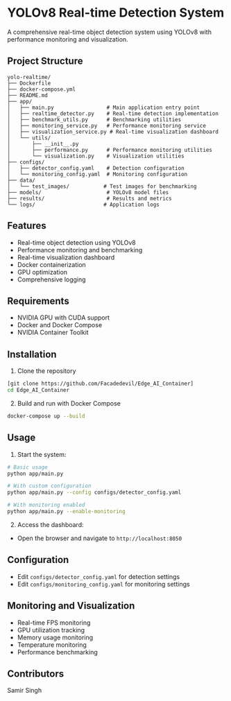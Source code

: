 # YOLOv8 Real-time Detection System

A comprehensive real-time object detection system using YOLOv8 with performance monitoring and visualization.

## Project Structure
```
yolo-realtime/
├── Dockerfile
├── docker-compose.yml
├── README.md
├── app/
│   ├── main.py                 # Main application entry point
│   ├── realtime_detector.py    # Real-time detection implementation
│   ├── benchmark_utils.py      # Benchmarking utilities
│   ├── monitoring_service.py   # Performance monitoring service
│   ├── visualization_service.py # Real-time visualization dashboard
│   └── utils/
│       ├── __init__.py
│       ├── performance.py      # Performance monitoring utilities
│       └── visualization.py    # Visualization utilities
├── configs/
│   ├── detector_config.yaml    # Detection configuration
│   └── monitoring_config.yaml  # Monitoring configuration
├── data/
│   └── test_images/           # Test images for benchmarking
├── models/                     # YOLOv8 model files
├── results/                    # Results and metrics
└── logs/                      # Application logs
```

## Features
- Real-time object detection using YOLOv8
- Performance monitoring and benchmarking
- Real-time visualization dashboard
- Docker containerization
- GPU optimization
- Comprehensive logging

## Requirements
- NVIDIA GPU with CUDA support
- Docker and Docker Compose
- NVIDIA Container Toolkit

## Installation
1. Clone the repository
```bash
[git clone https://github.com/Facadedevil/Edge_AI_Container]
cd Edge_AI_Container
```

2. Build and run with Docker Compose
```bash
docker-compose up --build
```

## Usage
1. Start the system:
```bash
# Basic usage
python app/main.py

# With custom configuration
python app/main.py --config configs/detector_config.yaml

# With monitoring enabled
python app/main.py --enable-monitoring
```

2. Access the dashboard:
- Open the browser and navigate to `http://localhost:8050`

## Configuration
- Edit `configs/detector_config.yaml` for detection settings
- Edit `configs/monitoring_config.yaml` for monitoring settings

## Monitoring and Visualization
- Real-time FPS monitoring
- GPU utilization tracking
- Memory usage monitoring
- Temperature monitoring
- Performance benchmarking

## Contributors
Samir Singh
